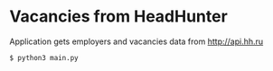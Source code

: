 # Vacancies from HeadHunter

Application gets employers and vacancies data from http://api.hh.ru

```shell 
$ python3 main.py
```